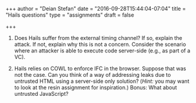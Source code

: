 +++
author = "Deian Stefan"
date = "2016-09-28T15:44:04-07:04"
title = "Hails questions"
type = "assignments"
draft = false

+++

1. Does Hails suffer from the external timing channel? If so, explain the
   attack. If not, explain why this is not a concern. Consider the scenario
   where an attacker is able to execute code server-side (e.g., as part of a
   VC).

2. Hails relies on COWL to enforce IFC in the browser. Suppose that was not the
   case. Can you think of a way of addressing leaks due to untrusted HTML using
   a server-side only solution? (_Hint:_ you may want to look at the resin
   assignment for inspiration.) Bonus: What about untrusted JavaScript? 
